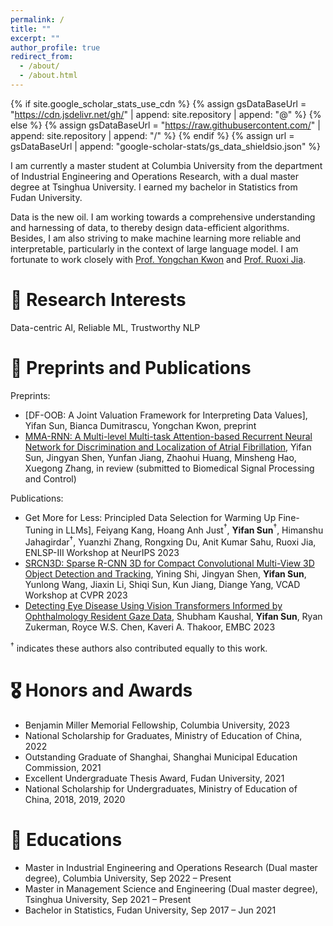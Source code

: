 ```yaml
---
permalink: /
title: ""
excerpt: ""
author_profile: true
redirect_from: 
  - /about/
  - /about.html
---
```


{% if site.google_scholar_stats_use_cdn %}
{% assign gsDataBaseUrl = "https://cdn.jsdelivr.net/gh/" | append: site.repository | append: "@" %}
{% else %}
{% assign gsDataBaseUrl = "https://raw.githubusercontent.com/" | append: site.repository | append: "/" %}
{% endif %}
{% assign url = gsDataBaseUrl | append: "google-scholar-stats/gs_data_shieldsio.json" %}

<span class='anchor' id='about-me'></span>

I am currently a master student at Columbia University from the department of Industrial Engineering and Operations Research, with a dual master degree at Tsinghua University. I earned my bachelor in Statistics from Fudan University.

Data is the new oil. I am working towards a comprehensive understanding and harnessing of data, to thereby design data-efficient algorithms. Besides, I am also striving to make machine learning more reliable and interpretable, particularly in the context of large language model. I am fortunate to work closely with 
  <a href='https://www.yongchanstat.com/'>Prof. Yongchan Kwon</a> and 
  <a href='https://ruoxijia.info/'>Prof. Ruoxi Jia</a>.

# 💬 Research Interests
Data-centric AI, Reliable ML, Trustworthy NLP 



# 📝 Preprints and Publications 

Preprints:
- [DF-OOB: A Joint Valuation Framework for Interpreting Data Values], Yifan Sun, Bianca Dumitrascu, Yongchan Kwon, preprint
- [MMA-RNN: A Multi-level Multi-task Attention-based Recurrent Neural Network for Discrimination and Localization of Atrial Fibrillation](https://arxiv.org/abs/2302.03731), Yifan Sun, Jingyan Shen, Yunfan Jiang, Zhaohui Huang, Minsheng Hao, Xuegong Zhang, in review (submitted to Biomedical Signal Processing and Control)

Publications:
- Get More for Less: Principled Data Selection for Warming Up Fine-Tuning in LLMs], Feiyang Kang, Hoang Anh Just$^{\dagger}$, **Yifan Sun**$^{\dagger}$, Himanshu Jahagirdar$^{\dagger}$, Yuanzhi Zhang, Rongxing Du, Anit Kumar Sahu, Ruoxi Jia, ENLSP-III Workshop at NeurIPS 2023
- [SRCN3D: Sparse R-CNN 3D for Compact Convolutional Multi-View 3D Object Detection and Tracking](https://arxiv.org/abs/2206.14451), Yining Shi, Jingyan Shen, **Yifan Sun**, Yunlong Wang, Jiaxin Li, Shiqi Sun, Kun Jiang, Diange Yang, VCAD Workshop at CVPR 2023
- [Detecting Eye Disease Using Vision Transformers Informed by Ophthalmology Resident Gaze Data](https://arinex.com.au/EMBC/pdf/full-paper_1272.pdf), Shubham Kaushal, **Yifan Sun**, Ryan Zukerman, Royce W.S. Chen, Kaveri A. Thakoor, EMBC 2023

$^{\dagger}$ indicates these authors also contributed equally to this work.


# 🎖 Honors and Awards
- Benjamin Miller Memorial Fellowship, Columbia University, 2023
- National Scholarship for Graduates, Ministry of Education of China, 2022
- Outstanding Graduate of Shanghai, Shanghai Municipal Education Commission, 2021
- Excellent Undergraduate Thesis Award, Fudan University, 2021
- National Scholarship for Undergraduates, Ministry of Education of China, 2018, 2019, 2020

# 📖 Educations
- Master in Industrial Engineering and Operations Research (Dual master degree), Columbia University, Sep 2022 – Present
- Master in Management Science and Engineering (Dual master degree), Tsinghua University, Sep 2021 – Present
- Bachelor in Statistics, Fudan University, Sep 2017 – Jun 2021
